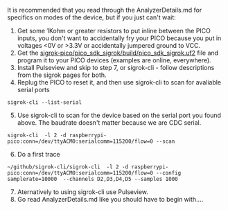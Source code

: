 It is recommended that you read through the AnalyzerDetails.md for specifics on modes of the device, but if you just can't wait:

1) Get some 1Kohm or greater resistors to put inline between the PICO inputs, you don't want to accidentally fry your PICO because you put in voltages <0V or >3.3V or accidentally jumpered ground to VCC. 
2) Get the [sigrok-pico/pico_sdk_sigrok/build/pico_sdk_sigrok.uf2](./pico_sdk_sigrok/build/pico_sdk_sigrok.uf2) file and program it to your PICO devices (examples are online, everywhere).
3) Install Pulseview and skip to step 7, or sigrok-cli - follow descriptions from the sigrok pages for both.
4) Replug the PICO to reset it, and then use sigrok-cli to scan for avaliable serial ports
```
sigrok-cli --list-serial
```
5) Use sigrok-cli to scan for the device based on the serial port you found above. The baudrate doesn't matter because we are CDC serial.
```
sigrok-cli  -l 2 -d raspberrypi-pico:conn=/dev/ttyACM0:serialcomm=115200/flow=0 --scan
```
6) Do a first trace 
```
~/github/sigrok-cli/sigrok-cli  -l 2 -d raspberrypi-pico:conn=/dev/ttyACM0:serialcomm=115200/flow=0 --config samplerate=10000  --channels D2,D3,D4,D5 --samples 1000
```
7) Aternatively to using sigrok-cli use Pulseview.
8) Go read AnalyzerDetails.md like you should have to begin with....
